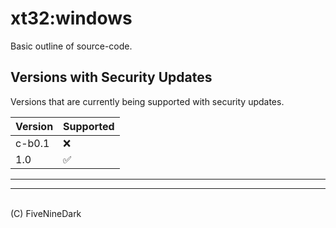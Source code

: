 # xt32:windows
Basic outline of source-code.


## Versions with Security Updates
Versions that are currently being supported with security updates.

| Version | Supported          |
| ------- | ------------------ |
| c-b0.1  | :x:                | 
|  1.0    | :white_check_mark: |
--------------------------------

<hr><br>(C) FiveNineDark
